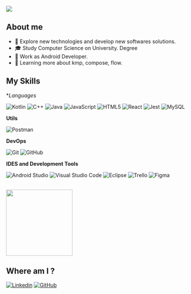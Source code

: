 ![](https://komarev.com/ghpvc/?username=devMasterBranchBR&color=006bed)

## About me

- 🤔 Explore new technologies and develop new softwares solutions.
- 🎓 Study Computer Science on University. Degree
- 💼 Work as Android Developer.
- 🌱 Learning more about kmp, compose, flow.

## My Skills

**Languages*

![Kotlin](https://img.shields.io/badge/-Kotlin-333333?style=flat&logo=C%2B%2B&logoColor=00599C)
![C++](https://img.shields.io/badge/-C++-333333?style=flat&logo=C%2B%2B&logoColor=00599C)
![Java](https://img.shields.io/badge/-Java-333333?style=flat&logo=Java&logoColor=007396)
![JavaScript](https://img.shields.io/badge/-JavaScript-333333?style=flat&logo=javascript)
![HTML5](https://img.shields.io/badge/-HTML5-333333?style=flat&logo=HTML5)
![React](https://img.shields.io/badge/-React-333333?style=flat&logo=react)
![Jest](https://img.shields.io/badge/-Jest-333333?style=flat&logo=jest)
![MySQL](https://img.shields.io/badge/-MySQL-333333?style=flat&logo=mysql)

**Utils**

![Postman](https://img.shields.io/badge/-Postman-333333?style=flat&logo=postman)

**DevOps**

![Git](https://img.shields.io/badge/-Git-333333?style=flat&logo=git)
![GitHub](https://img.shields.io/badge/-GitHub-333333?style=flat&logo=github)

**IDES and Development Tools**

![Android Studio](https://img.shields.io/badge/-Visual%20Studio%20Code-333333?style=flat&logo=android-studio&logoColor=007ACC)
![Visual Studio Code](https://img.shields.io/badge/-Visual%20Studio%20Code-333333?style=flat&logo=visual-studio-code&logoColor=007ACC)
![Eclipse](https://img.shields.io/badge/-Eclipse-333333?style=flat&logo=eclipse-ide&logoColor=2C2255)
![Trello](https://img.shields.io/badge/-Trello-333333?style=flat&logo=trello&logoColor=007ACC)
![Figma](https://img.shields.io/badge/-Figma-333333?style=flat&logo=figma&logoColor=007ACC)

<br/>

<a href="https://github.com/iuricode" title="Perfil do Iuri">
  <img height="180em" src="https://github-readme-stats.vercel.app/api?username=CodeMasterBranchBR&theme=dracula&show_icons=true" />
</a>

## Where am I ?

[![Linkedin](https://img.shields.io/badge/-username-blue?style=flat-square&logo=Linkedin&logoColor=white&link=https://br.linkedin.com/in/maxwell-chaves-68654b1a0)]([https://br.linkedin.com/in/maxwell-chaves-68654b1a0(https://br.linkedin.com/in/maxwell-chaves-68654b1a0))
[![GitHub](https://img.shields.io/github/followers/iuricode?label=follow&style=social)](https://github.com/codeMasterBranchBR)
